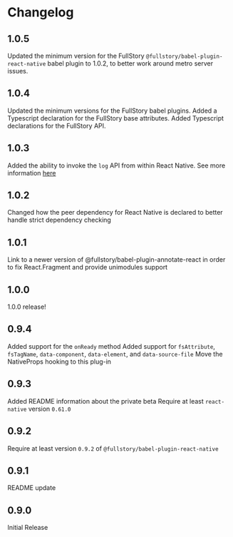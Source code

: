 # Changelog

## 1.0.5
Updated the minimum version for the FullStory `@fullstory/babel-plugin-react-native` babel plugin to 1.0.2, to better work around metro server issues.

## 1.0.4
Updated the minimum versions for the FullStory babel plugins. Added a Typescript declaration for the FullStory base attributes. Added Typescript declarations for the FullStory API.

## 1.0.3

Added the ability to invoke the `log` API from within React Native. See more information [here](https://help.fullstory.com/hc/en-us/articles/360052419133-Getting-Started-with-FullStory-React-Native-Recording#01FM34C43RGW28NMC8PDWC7EZB)

## 1.0.2

Changed how the peer dependency for React Native is declared to better handle strict dependency checking

## 1.0.1

Link to a newer version of @fullstory/babel-plugin-annotate-react in order to fix React.Fragment and provide unimodules support 

## 1.0.0

1.0.0 release!

## 0.9.4

Added support for the `onReady` method
Added support for `fsAttribute`, `fsTagName`, `data-component`, `data-element`, and `data-source-file`
Move the NativeProps hooking to this plug-in

## 0.9.3

Added README information about the private beta
Require at least `react-native` version `0.61.0`

## 0.9.2

Require at least version `0.9.2` of `@fullstory/babel-plugin-react-native`

## 0.9.1

README update

## 0.9.0

Initial Release
